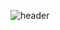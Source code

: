 ![header](https://capsule-render.vercel.app/api?type=waving&color=0:000000,100:003458&height=170&section=header&text=okorion&&fontColor=ffffff&fontSize=30&fontAlign=85&fontAlignY=35&animation=twinkling)


<!--
**okorion/okorion** is a ✨ _special_ ✨ repository because its `README.md` (this file) appears on your GitHub profile.

Here are some ideas to get you started:

- 🔭 I’m currently working on ...
- 🌱 I’m currently learning ...
- 👯 I’m looking to collaborate on ...
- 🤔 I’m looking for help with ...
- 💬 Ask me about ...
- 📫 How to reach me: ...
- 😄 Pronouns: ...
- ⚡ Fun fact: ...
-->
